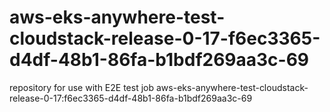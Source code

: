 # aws-eks-anywhere-test-cloudstack-release-0-17-f6ec3365-d4df-48b1-86fa-b1bdf269aa3c-69
repository for use with E2E test job aws-eks-anywhere-test-cloudstack-release-0-17:f6ec3365-d4df-48b1-86fa-b1bdf269aa3c-69

